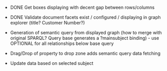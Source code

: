 
- DONE Get boxes displaying with decent gap between rows/columns
- DONE Validate document facets exist / configured / displaying in graph explorer (title? Customer Number?)

- Generation of semantic query from displayed graph (how to merge with original SPARQL? Query base generates a ?mainsubject binding) - use OPTIONAL for all relationships below base query

- Drag/Drop of property to drop zone adds semantic query data fetching


- Update data based on selected subject
